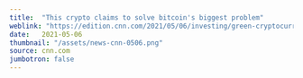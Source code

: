 ```yaml
---
title:  "This crypto claims to solve bitcoin's biggest problem"
weblink: "https://edition.cnn.com/2021/05/06/investing/green-cryptocurrency-beet/index.html"
date:   2021-05-06
thumbnail: "/assets/news-cnn-0506.png"
source: cnn.com
jumbotron: false
---
```

